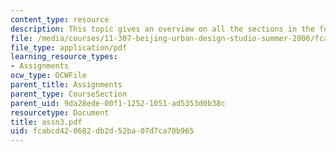 ```yaml
---
content_type: resource
description: This topic gives an overview on all the sections in the form.
file: /media/courses/11-307-beijing-urban-design-studio-summer-2006/fcabcd420682db2d52ba07d7ca70b965_assn3.pdf
file_type: application/pdf
learning_resource_types:
- Assignments
ocw_type: OCWFile
parent_title: Assignments
parent_type: CourseSection
parent_uid: 9da28ede-00f1-1252-1051-ad5353d0b38c
resourcetype: Document
title: assn3.pdf
uid: fcabcd42-0682-db2d-52ba-07d7ca70b965
---
```

